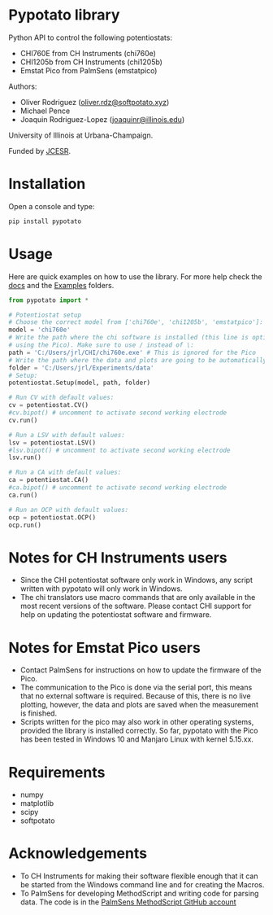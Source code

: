 # Pypotato library
Python API to control the following potentiostats:

* CHI760E from CH Instruments (chi760e)
* CHI1205b from CH Instruments (chi1205b)
* Emstat Pico from PalmSens (emstatpico)


Authors:

* Oliver Rodriguez (oliver.rdz@softpotato.xyz)
* Michael Pence
* Joaquin Rodriguez-Lopez (joaquinr@illinois.edu)

University of Illinois at Urbana-Champaign.

Funded by [JCESR](https://www.jcesr.org/).

# Installation
Open a console and type:
```python
pip install pypotato
```

# Usage
Here are quick examples on how to use the library. For more help check the
[docs](https://github.com/oliverrdz/pypotato_fork/tree/main/docs) and the
[Examples](https://github.com/oliverrdz/pypotato_fork/tree/main/examples) folders.

```python
from pypotato import *

# Potentiostat setup
# Choose the correct model from ['chi760e', 'chi1205b', 'emstatpico']:
model = 'chi760e' 
# Write the path where the chi software is installed (this line is optional when
# using the Pico). Make sure to use / instead of \:
path = 'C:/Users/jrl/CHI/chi760e.exe' # This is ignored for the Pico
# Write the path where the data and plots are going to be automatically saved:
folder = 'C:/Users/jrl/Experiments/data'
# Setup:
potentiostat.Setup(model, path, folder)

# Run CV with default values:
cv = potentiostat.CV()
#cv.bipot() # uncomment to activate second working electrode
cv.run()

# Run a LSV with default values:
lsv = potentiostat.LSV()
#lsv.bipot() # uncomment to activate second working electrode
lsv.run()

# Run a CA with default values:
ca = potentiostat.CA()
#ca.bipot() # uncomment to activate second working electrode
ca.run()

# Run an OCP with default values:
ocp = potentiostat.OCP()
ocp.run()
```

# Notes for CH Instruments users
* Since the CHI potentiostat software only work in Windows, any script written with
pypotato will only work in Windows.
* The chi translators use macro commands that are only available in the most 
recent versions of the software. Please contact CHI support for help on updating
the potentiostat software and firmware.

# Notes for Emstat Pico users
* Contact PalmSens for instructions on how to update the firmware of the Pico.
* The communication to the Pico is done via the serial port, this means that no
external software is required. Because of this, there is no live plotting, however,
the data and plots are saved when the measurement is finished.
* Scripts written for the pico may also work in other operating systems, provided
the library is installed correctly. So far, pypotato with the Pico has been 
tested in Windows 10 and Manjaro Linux with kernel 5.15.xx. 

# Requirements
* numpy
* matplotlib
* scipy
* softpotato

# Acknowledgements
* To CH Instruments for making their software flexible enough that it can be 
started from the Windows command line and for creating the Macros.
* To PalmSens for developing MethodScript and writing code for parsing data. The
code is in the [PalmSens MethodScript GitHub account](https://github.com/PalmSens/MethodSCRIPT_Examples)

